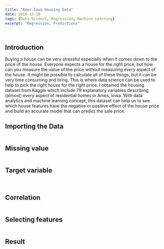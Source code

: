 ```yaml
---
title: "Ames Iowa Housing Data"
date: 2018-12-10
tags: [Data Science, Regression, Machine Learning]
excerpt: "Regression, Predictions"
---
```


<img src="{{ site.url }}{{ site.baseurl }}/images/ames/house-sale.jpg" alt="">

## **Introduction**
Buying a house can be very stressful especially when it comes down to the price of the house. Everyone expects a house for the right price, but how can you measure the value of the price without measuring every aspect of the house. It might be possible to calculate all of these things, but it can be very time consuming and tiring. This is where data science can be used to help to pick the right house for the right price. I obtained the housing dataset from Kaggle which include 79 explanatory variables describing (almost) every aspect of residential homes in Ames, Iowa. With data analytics and machine learning concept, this dataset can help us to see which house features have the negative or positive effect of the house price and build an accurate model that can predict the sale price.

## **Importing the Data**
<img src="{{ site.url }}{{ site.baseurl }}/images/ames/data-table.png" alt="">


## **Missing value**
<img src="{{ site.url }}{{ site.baseurl }}/images/ames/missing-value.png" alt="">

## **Target variable**
<img src="{{ site.url }}{{ site.baseurl }}/images/ames/target-var.png" alt="">


<img src="{{ site.url }}{{ site.baseurl }}/images/ames/log-target-var.png" alt="">


## **Correlation**
<img src="{{ site.url }}{{ site.baseurl }}/images/ames/corr.png" alt="">


## **Selecting features**
<img src="{{ site.url }}{{ site.baseurl }}/images/ames/select.png" alt="">

## **Result**
<img src="{{ site.url }}{{ site.baseurl }}/images/ames/result.png" alt="">
